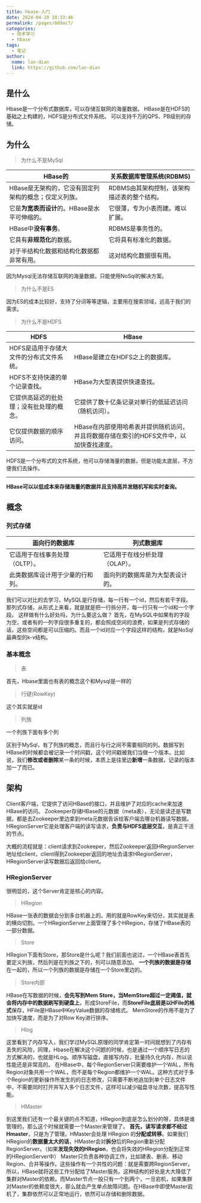 ```yaml
---
title: hbase-入门
date: 2024-04-10 18:33:46
permalink: /pages/0d9ac7/
categories:
  - 技术学习
  - hbase
tags:
  - 笔记
author: 
  name: lan-dian
  link: https://github.com/lan-dian
---
```

## 是什么

Hbase是一个分布式数据库，可以存储互联网的海量数据。
HBase是在HDFS的基础之上构建的，HDFS是分布式文件系统。
可以支持千万的QPS、PB级别的存储。

## 为什么

> 为什么不是MySql

| **HBase的**                                           | **关系数据库管理系统(RDBMS)**               |
| ----------------------------------------------------- | ------------------------------------------- |
| HBase是无架构的，它没有固定列架构的概念；仅定义列族。 | RDBMS由其架构控制，该架构描述表的整个结构。 |
| 它是**为宽表而设计**的。HBase是水平可伸缩的。         | 它很薄，专为小表而建。难以扩展。            |
| HBase中**没有事务**。                                 | RDBMS是事务性的。                           |
| 它具有**非规范化**的数据。                            | 它将具有标准化的数据。                      |
| 对于半结构化数据和结构化数据都非常有用。              | 这对结构化数据很有用。                      |

因为Mysql无法存储互联网的海量数据，只能使用NoSql的解决方案。

> 为什么不是ES

因为ES的成本比较好，支持了分词等等逻辑，主要用在搜索领域，远高于我们的需求。

> 为什么不是HDFS

| **HDFS**                                 | **HBase**                                                    |
| ---------------------------------------- | ------------------------------------------------------------ |
| HDFS是适用于存储大文件的分布式文件系统。 | HBase是建立在HDFS之上的数据库。                              |
| HDFS不支持快速的单个记录查找。           | HBase为大型表提供快速查找。                                  |
| 它提供高延迟的批处理；没有批处理的概念。 | 它提供了数十亿条记录对单行的低延迟访问（随机访问）。         |
| 它仅提供数据的顺序访问。                 | HBase在内部使用哈希表并提供随机访问，并且将数据存储在索引的HDFS文件中，以加快查找速度。 |

HDFS是一个分布式的文件系统，他可以存储海量的数据，但是功能太底层，不方便我们去操作。

---

**HBase可以以低成本来存储海量的数据并且支持高并发随机写和实时查询。**

## 概念

### 列式存储

| **面向行的数据库**               | **列式数据库**                   |
| -------------------------------- | -------------------------------- |
| 它适用于在线事务处理（OLTP）。   | 它适用于在线分析处理（OLAP）。   |
| 此类数据库设计用于少量的行和列。 | 面向列的数据库是为大型表设计的。 |

我们可以对比的去学习，MySQL是行存储，每一行有一个id，然后有若干字段。那列式存储，从形式上来看，就是就是把一行拆分开，每一行只有一个id和一个字段。
这样做有什么好处吗，为什么要这么做？
首先，在MySQL中如果有的字段为空，或者有的一列字段很多重复的，都会照成空间的浪费，如果是列式存储的话，这些空间都是可以压缩的。而且一个id对应一个字段这样的结构，就是NoSql最典型的k-v结构。

### 基本概念

> 表

首先，Hbase里面也有表的概念这个和Mysql是一样的

> 行键(RowKey)

这个其实就是id

> 列族

一个列族下面有多个列

区别于MySql，有了列族的概念，而且行与行之间不需要相同的列。数据写到HBase的时候都会被记录一个时间戳，这个时间戳被我们当做一个版本。比如说，我们**修改或者删除**某一条的时候，本质上是往里边**新增**一条数据，记录的版本加一了而已。

## 架构

Client客户端，它提供了访问HBase的接口，并且维护了对应的cache来加速HBase的访问。
Zookeeper存储HBase的元数据（meta表），无论是读还是写数据，都是去Zookeeper里边拿到meta元数据告诉给客户端去哪台机器读写数据。
HRegionServer它是处理客户端的读写请求，**负责与HDFS底层交互**，是真正干活的节点。

大概的流程就是：client请求到Zookeeper，然后Zookeeper返回HRegionServer地址给client，client得到Zookeeper返回的地址去请求HRegionServer，HRegionServer读写数据后返回给client。

### HRegionServer

很明显的，这个Server肯定是核心的内容。

> HRegion

HBase一张表的数据会分到多台机器上的。用的就是RowKey来切分，其实就是表的横向切割。一个HRegionServer上面管理了多个HRegion，存储了HBase表的一部分数据。

> Store

HRegion下面有Store，那Store是什么呢？我们前面也说过，一个HBase表首先要定义列族，然后列是在列族之下的，列可以随意添加。
**一个列族的数据是存储**在一起的，所以一个列族的数据是存储在一个Store里边的。

> Store内部

HBase在写数据的时候，**会先写到Mem Store，当MemStore超过一定阈值，就会将内存中的数据刷写到硬盘上**，形成StoreFile，而**StoreFile底层是以HFile的格式**保存，HFile是HBase中KeyValue数据的存储格式。
MemStore的作用不是为了加快写速度，而是为了对Row Key进行排序。

> Hlog

这里看到了内存写入，我们学过MySQL原理的同学肯定第一时间就想到了内存有丢失的风险，同理，Hbase在解决这个问题的时候，也是通过一个顺序写日志的方式解决的，也就是HLog。顺序写磁盘，直接写内存，批量持久化内存，所以说性能还是非常高的。
在HBase中，每个RegionServer只需要维护一个WAL，所有Region对象共用一个WAL，而不是每个Region都维护一个WAL。这种方式对于多个Region的更新操作所发生的的日志修改，只需要不断地追加到单个日志文件中，不需要同时打开并写入多个日志文件，这样可以减少磁盘寻址次数，提高写性能。

> HMaster

到这里我们还有一个最关键的点不知道，HRegion到底是怎么划分的呀，具体是谁管理的，那么这个时候就需要一个Master来管理了。
**首先，读写请求都不经过Hmaster**，只是为了管理。HMaster会处理 HRegion 的**分配或转移**。如果我们HRegion的**数据量太大的话**，HMaster会对**拆分**后的Region重新分配RegionServer。（如果**发现失效的HRegion**，也会将失效的HRegion分配到正常的HRegionServer中）
Master只负责各种协调工作，比如建表、删表、移动Region、合并等操作。这些操作有一个共性的问题：就是需要跨RegionServer。所以，HBase就将这些工作分配给了Master服务。这种结构的好处是大大降低了集群对Master的依赖。而Master节点一般只有一个到两个，一旦宕机，如果集群对Master的依赖度很大，那么就会产生单点故障问题。在HBase中即使Master宕机了，集群依然可以正常地运行，依然可以存储和删除数据。